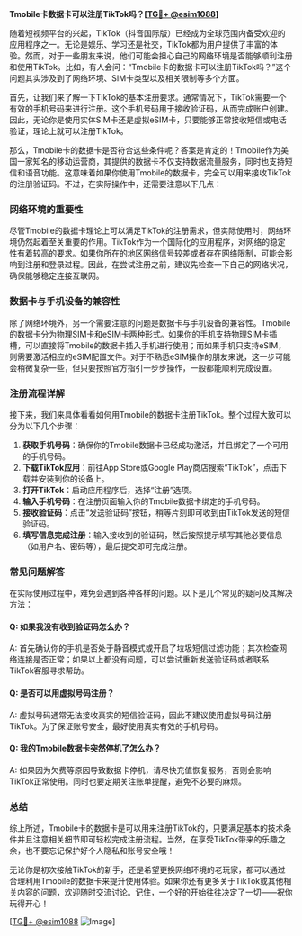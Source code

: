 **Tmobile卡数据卡可以注册TikTok吗？[[TG💪+ @esim1088](https://t.me/s/esim1088)]**

随着短视频平台的兴起，TikTok（抖音国际版）已经成为全球范围内备受欢迎的应用程序之一。无论是娱乐、学习还是社交，TikTok都为用户提供了丰富的体验。然而，对于一些朋友来说，他们可能会担心自己的网络环境是否能够顺利注册和使用TikTok。比如，有人会问：“Tmobile卡的数据卡可以注册TikTok吗？”这个问题其实涉及到了网络环境、SIM卡类型以及相关限制等多个方面。

首先，让我们来了解一下TikTok的基本注册要求。通常情况下，TikTok需要一个有效的手机号码来进行注册。这个手机号码用于接收验证码，从而完成账户创建。因此，无论你是使用实体SIM卡还是虚拟eSIM卡，只要能够正常接收短信或电话验证，理论上就可以注册TikTok。

那么，Tmobile卡的数据卡是否符合这些条件呢？答案是肯定的！Tmobile作为美国一家知名的移动运营商，其提供的数据卡不仅支持数据流量服务，同时也支持短信和语音功能。这意味着如果你使用Tmobile的数据卡，完全可以用来接收TikTok的注册验证码。不过，在实际操作中，还需要注意以下几点：

### 网络环境的重要性

尽管Tmobile的数据卡理论上可以满足TikTok的注册需求，但实际使用时，网络环境仍然起着至关重要的作用。TikTok作为一个国际化的应用程序，对网络的稳定性有着较高的要求。如果你所在的地区网络信号较差或者存在网络限制，可能会影响到注册和登录过程。因此，在尝试注册之前，建议先检查一下自己的网络状况，确保能够稳定连接互联网。

### 数据卡与手机设备的兼容性

除了网络环境外，另一个需要注意的问题是数据卡与手机设备的兼容性。Tmobile的数据卡分为物理SIM卡和eSIM卡两种形式。如果你的手机支持物理SIM卡插槽，可以直接将Tmobile的数据卡插入手机进行使用；而如果手机只支持eSIM，则需要激活相应的eSIM配置文件。对于不熟悉eSIM操作的朋友来说，这一步可能会稍微复杂一些，但只要按照官方指引一步步操作，一般都能顺利完成设置。

### 注册流程详解

接下来，我们来具体看看如何用Tmobile的数据卡注册TikTok。整个过程大致可以分为以下几个步骤：

1. **获取手机号码**：确保你的Tmobile数据卡已经成功激活，并且绑定了一个可用的手机号码。
2. **下载TikTok应用**：前往App Store或Google Play商店搜索“TikTok”，点击下载并安装到你的设备上。
3. **打开TikTok**：启动应用程序后，选择“注册”选项。
4. **输入手机号码**：在注册页面输入你的Tmobile数据卡绑定的手机号码。
5. **接收验证码**：点击“发送验证码”按钮，稍等片刻即可收到由TikTok发送的短信验证码。
6. **填写信息完成注册**：输入接收到的验证码，然后按照提示填写其他必要信息（如用户名、密码等），最后提交即可完成注册。

### 常见问题解答

在实际使用过程中，难免会遇到各种各样的问题。以下是几个常见的疑问及其解决方法：

#### Q: 如果我没有收到验证码怎么办？
A: 首先确认你的手机是否处于静音模式或开启了垃圾短信过滤功能；其次检查网络连接是否正常；如果以上都没有问题，可以尝试重新发送验证码或者联系TikTok客服寻求帮助。

#### Q: 是否可以用虚拟号码注册？
A: 虚拟号码通常无法接收真实的短信验证码，因此不建议使用虚拟号码注册TikTok。为了保证账号安全，最好使用真实有效的手机号码。

#### Q: 我的Tmobile数据卡突然停机了怎么办？
A: 如果因为欠费等原因导致数据卡停机，请尽快充值恢复服务，否则会影响TikTok正常使用。同时也要定期关注账单提醒，避免不必要的麻烦。

### 总结

综上所述，Tmobile卡的数据卡是可以用来注册TikTok的，只要满足基本的技术条件并且注意相关细节即可轻松完成注册流程。当然，在享受TikTok带来的乐趣之余，也不要忘记保护好个人隐私和账号安全哦！

无论你是初次接触TikTok的新手，还是希望更换网络环境的老玩家，都可以通过合理利用Tmobile的数据卡来提升使用体验。如果你还有更多关于TikTok或其他相关内容的问题，欢迎随时交流讨论。记住，一个好的开始往往决定了一切——祝你玩得开心！

[[TG💪+ @esim1088](https://t.me/s/esim1088) ![Image](https://i.postimg.cc/4NQfJmqS/Snipaste-2025-05-13-00-14-12.png)]